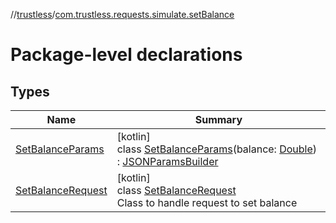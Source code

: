 //[trustless](../../index.md)/[com.trustless.requests.simulate.setBalance](index.md)

# Package-level declarations

## Types

| Name | Summary |
|---|---|
| [SetBalanceParams](-set-balance-params/index.md) | [kotlin]<br>class [SetBalanceParams](-set-balance-params/index.md)(balance: [Double](https://kotlinlang.org/api/latest/jvm/stdlib/kotlin/-double/index.html)) : [JSONParamsBuilder](../com.trustless.params/-j-s-o-n-params-builder/index.md) |
| [SetBalanceRequest](-set-balance-request/index.md) | [kotlin]<br>class [SetBalanceRequest](-set-balance-request/index.md)<br>Class to handle request to set balance |
